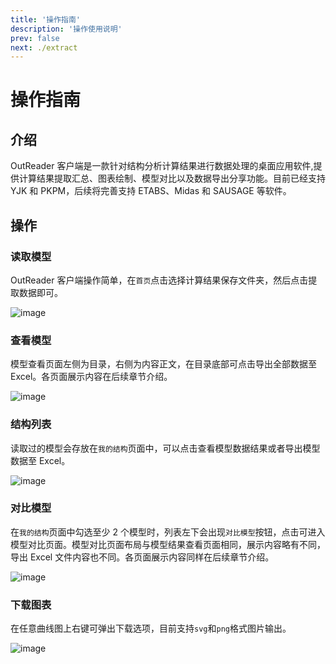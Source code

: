 ```yaml
---
title: '操作指南'
description: '操作使用说明'
prev: false
next: ./extract
---
```


# 操作指南

## 介绍

OutReader 客户端是一款针对结构分析计算结果进行数据处理的桌面应用软件,提供计算结果提取汇总、图表绘制、模型对比以及数据导出分享功能。目前已经支持 YJK 和 PKPM，后续将完善支持 ETABS、Midas 和 SAUSAGE 等软件。

## 操作

### 读取模型

OutReader 客户端操作简单，在`首页`点击选择计算结果保存文件夹，然后点击提取数据即可。

![image](/outreaderjs/introduction/extractData.png)

### 查看模型

模型查看页面左侧为目录，右侧为内容正文，在目录底部可点击导出全部数据至 Excel。各页面展示内容在后续章节介绍。

![image](/outreaderjs/introduction/mainPage.png)

### 结构列表

读取过的模型会存放在`我的结构`页面中，可以点击查看模型数据结果或者导出模型数据至 Excel。

![image](/outreaderjs/introduction/modelList.png)

### 对比模型

在`我的结构`页面中勾选至少 2 个模型时，列表左下会出现`对比模型`按钮，点击可进入模型对比页面。模型对比页面布局与模型结果查看页面相同，展示内容略有不同，导出 Excel 文件内容也不同。各页面展示内容同样在后续章节介绍。

![image](/outreaderjs/introduction/comparePage.png)

### 下载图表

在任意曲线图上右键可弹出下载选项，目前支持`svg`和`png`格式图片输出。

![image](/outreaderjs/introduction/downloadImage.png)

